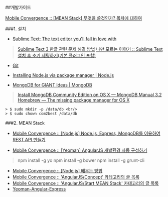 ##개발가이드

[Mobile Convergence :: [MEAN Stack] 무엇을 쓸것인가? 목차에 대하여](http://mobicon.tistory.com/388)

###1. 설치

* [Sublime Text: The text editor you'll fall in love with](https://www.sublimetext.com/)
> [Sublime Text 3 한글 관련 문제 해결 방법](http://blog.gaerae.com/2015/03/sublime-text-3-korean.html)
> [나만 모르는 이야기 :: Sublime Text 설치 후 초기 세팅하기(기본 플러그인 포함)](http://jos39.tistory.com/243)

* [Git](https://git-scm.com/)

* [Installing Node.js via package manager | Node.js](https://nodejs.org/en/download/package-manager/#osx)

* [MongoDB for GIANT Ideas | MongoDB](https://www.mongodb.org/)
> [Install MongoDB Community Edition on OS X — MongoDB Manual 3.2](https://docs.mongodb.org/manual/tutorial/install-mongodb-on-os-x/)
> [Homebrew — The missing package manager for OS X](http://brew.sh/)

	> $ sudo mkdir -p /data/db <br/>
	> $ sudo chown com2best /data/db


###2. MEAN Stack

* [Mobile Convergence :: [Node.js] Node.js, Express, MongoDB를 이용하여 REST API 만들기](http://mobicon.tistory.com/197)

* [Mobile Convergence :: [Yeoman] AngularJS 개발환경 자동 구성하기](http://mobicon.tistory.com/274#recentTrackback)
> npm install -g yo
> npm install -g bower
> npm install -g grunt-cli

* [Mobile Convergence :: [Node.js] 배우는 방법](http://mobicon.tistory.com/224)
* [Mobile Convergence :: 'AngularJS/Concept' 카테고리의 글 목록](http://mobicon.tistory.com/category/AngularJS/Concept)
* [Mobile Convergence :: 'AngularJS/Start MEAN Stack' 카테고리의 글 목록](http://mobicon.tistory.com/category/AngularJS/Start%20MEAN%20Stack)
* [Yeoman-Angular-Express](https://github.com/hmalphettes/yeoman-angular-express-example)
